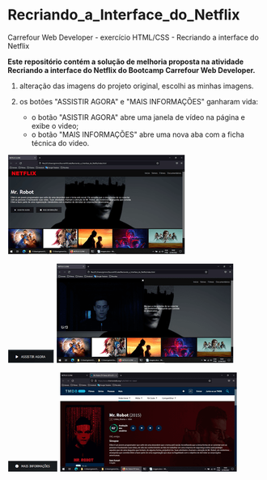 # Recriando_a_Interface_do_Netflix
Carrefour Web Developer - exercício HTML/CSS - Recriando a interface do Netflix

**Este repositório contém a solução de melhoria proposta na atividade Recriando a interface do Netflix do Bootcamp Carrefour Web Developer.**
    
1. alteração das imagens do projeto original, escolhi as minhas imagens.
2. os botões "ASSISTIR AGORA" e "MAIS INFORMAÇÕES" ganharam vida:

    - o botão "ASISTIR AGORA"  abre uma janela de vídeo na página e exibe o video;
    - o botão "MAIS INFORMAÇÕES" abre uma nova aba com a ficha técnica do video.


![Interface Netflix](https://github.com/roneig/imagens/blob/main/netflix_01.png)

![ASSISTIR AGORA](https://github.com/roneig/imagens/blob/main/netflix_02.png)
![ASSISTIR AGORA](https://github.com/roneig/imagens/blob/main/netflix_05.png)

![MAIS INFORMAÇÕES](https://github.com/roneig/imagens/blob/main/netflix_03.png)
![MAIS INFORMAÇÕES](https://github.com/roneig/imagens/blob/main/netflix_04.png)



    
    
    











































